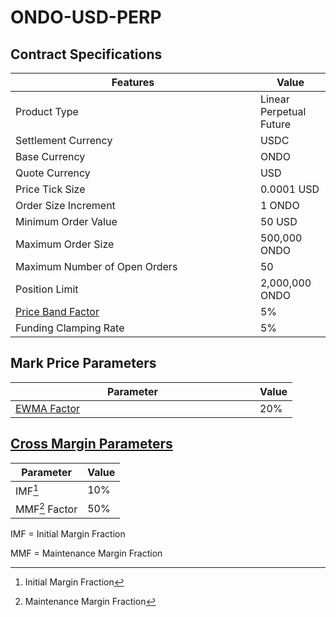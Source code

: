 # ONDO-USD-PERP

## Contract Specifications

<table><thead><tr><th width="375.91797556719024">Features</th><th>Value</th></tr></thead><tbody><tr><td>Product Type</td><td>Linear Perpetual Future</td></tr><tr><td>Settlement Currency</td><td>USDC</td></tr><tr><td>Base Currency</td><td>ONDO</td></tr><tr><td>Quote Currency</td><td>USD</td></tr><tr><td>Price Tick Size</td><td>0.0001 USD</td></tr><tr><td>Order Size Increment</td><td>1 ONDO</td></tr><tr><td>Minimum Order Value</td><td>50 USD</td></tr><tr><td>Maximum Order Size</td><td>500,000 ONDO</td></tr><tr><td>Maximum Number of Open Orders</td><td>50</td></tr><tr><td>Position Limit</td><td>2,000,000 ONDO</td></tr><tr><td><a href="https://docs.paradex.trade/risk-system/price-bands">Price Band Factor</a></td><td>5%</td></tr><tr><td>Funding Clamping Rate</td><td>5%</td></tr></tbody></table>

## Mark Price Parameters

<table><thead><tr><th width="375">Parameter</th><th>Value</th></tr></thead><tbody><tr><td><a href="../../../risk-system/mark-price-calculation.md#funding-rate-formula">EWMA Factor</a></td><td>20%</td></tr></tbody></table>

## [Cross Margin Parameters](../../../risk-system/cross-margin-requirement.md#margin-fractions)

| Parameter      | Value |
| -------------- | ----- |
| IMF[^1]        | 10%   |
| MMF[^2] Factor | 50%   |

IMF = Initial Margin Fraction

MMF = Maintenance Margin Fraction

[^1]: Initial Margin Fraction

[^2]: Maintenance Margin Fraction
